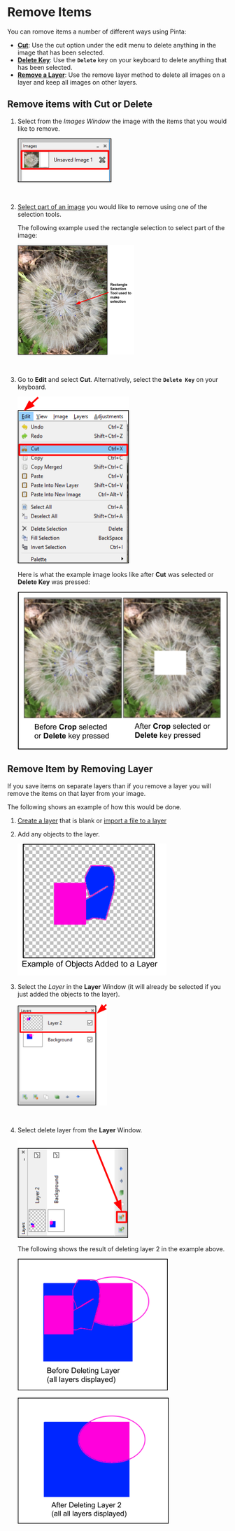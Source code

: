 # Remove Items

 You can romove items a number of different ways using Pinta:  

 -  [**Cut**](remove_items.md#remove-item-with-cut-or-delete): Use the cut option under the edit menu to delete anything in the image that has been selected.
 -  [**Delete Key**](remove_items.md#remove-item-with-cut-or-delete): Use the **`Delete`** key on your keyboard to delete anything that has been selected.
 -  [**Remove a Layer**](remove_items.md#remove-itme-by-removing-layer): Use the remove layer method to delete all images on a layer and keep all images on other layers. 

## Remove items with Cut or Delete 

1. Select from the *Images Window* the image with the items that you would like to remove.

     ![Image Window select image](img/crop/imageflowerselect.png)  


    &nbsp; 
 
  
2. [Select part of an image](select_overview.md) you would like to remove using one of the selection tools.

    The following example used the rectangle selection to select part of the image:

    ![Cut Example](img/remove/cutwithrectangle.png)

    &nbsp;

3. Go to **Edit** and select **Cut**. Alternatively, select the **`Delete Key`** on your keyboard.

    ![Select cut](img/remove/cutwindow.png)


    Here is what the example image looks like after **Cut** was selected or **Delete Key** was pressed:


    ![Crop Example Final](img/remove/cutexample.png)


## Remove Item by Removing Layer

If you save items on separate layers than if you remove a layer you will remove the items on that layer from your image.

The following shows an example of how this would be done.

1. [Create a layer](layers.md) that is blank or [import a file to a layer](layers.md)


2. Add any objects to the layer. 
   
    ![objects added to layer](img/remove/objectsaddtolayer.png)
    &nbsp;  

3. Select the *Layer* in the **Layer** Window (it will already be selected if you just added the objects to the layer).

    ![Select Layer](img/remove/selectlayer.png)

    &nbsp;  

4. Select delete layer from the **Layer** Window. 

    ![Select delete layer](img/remove/selectdeletelayer.png)



    The following shows the result of deleting layer 2 in the example above.

    ![before layer delete image](img/remove/beforedeletelayer.png)

    ![after layer delete image](img/remove/afterdeletelayer.png)


